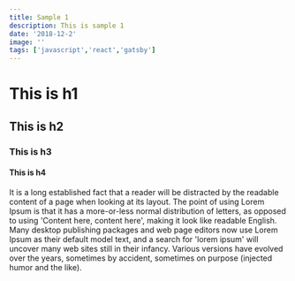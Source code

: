 ```yaml
---
title: Sample 1
description: This is sample 1
date: '2018-12-2'
image: ''
tags: ['javascript','react','gatsby']
---
```

# This is h1

## This is h2

### This is h3

#### This is h4

It is a long established fact that a reader will be distracted by the readable content of a page when looking at its layout. The point of using Lorem Ipsum is that it has a more-or-less normal distribution of letters, as opposed to using 'Content here, content here', making it look like readable English. Many desktop publishing packages and web page editors now use Lorem Ipsum as their default model text, and a search for 'lorem ipsum' will uncover many web sites still in their infancy. Various versions have evolved over the years, sometimes by accident, sometimes on purpose (injected humor and the like).
